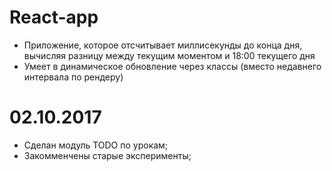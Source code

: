 # React-app

- Приложение, которое отсчитывает миллисекунды до конца дня, вычисляя разницу между текущим моментом и 18:00 текущего дня
- Умеет в динамическое обновление через классы (вместо недавнего интервала по рендеру)

# 02.10.2017

- Сделан модуль TODO по урокам;
- Закомменчены старые эксперименты;